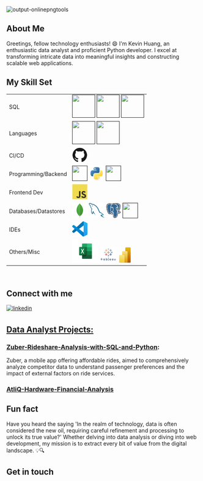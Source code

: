 
![output-onlinepngtools](https://github.com/kaizermm/kaizermm/assets/121756502/b6c6a313-233a-424e-aaf2-9819a5624b30 )

<div align="center">
</div>  
  
## About Me
Greetings, fellow technology enthusiasts! 😄 I'm Kevin Huang, an enthusiastic data analyst and proficient Python developer. I excel at transforming intricate data into meaningful insights and constructing scalable web applications.

## My Skill Set  
<table>
    <tr>
        <td>SQL</td>
        <td>
            <a href=""><img src="https://www.vectorlogo.zone/logos/sqlite/sqlite-ar21.svg" width="60" height="60"/></a>
            <a href=""><img src="https://www.vectorlogo.zone/logos/mysql/mysql-ar21.svg" width="60" height="60"/></a>
            <a href=""><img src="https://www.vectorlogo.zone/logos/postgresql/postgresql-ar21.svg" width="60" height="60"/></a>
        </td>
    </tr>
    <tr>
        <td>Languages</td>
        <td>
            <a href=""><img src="https://www.vectorlogo.zone/logos/python/python-ar21.svg" width="60" height="60"/></a>
            <a href=""><img src="https://www.vectorlogo.zone/logos/javascript/javascript-ar21.svg" width="60" height="60"/></a>
        </td>
    </tr>
    <tr>
        <td>CI/CD</td>
        <td>
            <a href=""><img src="https://github.com/devicons/devicon/blob/v2.13.0/icons/github/github-original.svg" width="40" height="40"/></a>
       </td>
    </tr>
    <tr>
        <td>Programming/Backend</td>
        <td>
            <a href=""><img src="https://www.vectorlogo.zone/logos/djangoproject/djangoproject-ar21.svg" width="40" height="40"/></a>
            <a href=""><img src="https://github.com/devicons/devicon/blob/v2.13.0/icons/python/python-original.svg" width="40" height="40"/></a>
            <a href=""><img src="https://www.vectorlogo.zone/logos/pocoo_flask/pocoo_flask-icon.svg" width="40" height="40"/></a>
        </td>
    </tr>
    </tr>
    <tr>
        <td>Frontend Dev</td>
        <td>
            <a href=""><img src="https://github.com/devicons/devicon/blob/v2.13.0/icons/javascript/javascript-original.svg" width="40" height="40"/></a>
        </td>
    </tr>
    <tr>
        <td>Databases/Datastores</td>
        <td>
            <a href=""><img src="https://github.com/devicons/devicon/blob/v2.13.0/icons/mongodb/mongodb-original.svg" width="40" height="40"/></a>
            <a href=""><img src="https://github.com/devicons/devicon/blob/v2.13.0/icons/mysql/mysql-original.svg" width="40" height="40"/></a>
            <a href=""><img src="https://github.com/devicons/devicon/blob/v2.13.0/icons/postgresql/postgresql-original.svg" width="40" height="40"/></a>
            <a href=""><img src="https://www.vectorlogo.zone/logos/snowflake/snowflake-icon.svg" width="40" height="40"/></a>
        </td>
    </tr>
    <tr>
        <td>IDEs</td>
        <td>
            <a href=""><img src="https://github.com/devicons/devicon/blob/v2.13.0/icons/vscode/vscode-original.svg" width="40" height="40"/></a>
        </td>
    </tr>
    <tr>
   </tr>
    <tr>
        <td>Others/Misc</td>
        <td>
            <a href=""><img src="https://github.com/kaizermm/Kevin-Huang_portfolio/blob/main/images/Microsoft_Excel-Logo.wine.png?raw=true" width="70" height="60"/></a>
            <a href=""><img src="https://github.com/kaizermm/Kevin-Huang_portfolio/blob/main/images/tableau-integration-logo.png?raw=true" width="40" height="40"/></a>
            <a href=""><img src="https://github.com/kaizermm/Kevin-Huang_portfolio/blob/main/images/Power%20BI%20logo.png?raw=true" width="40" height="40"/></a>
            <!-- <a href=""><img src=""/></a> -->
        </td>
    </tr>
</table>


<br/> 
 
## Connect with me  
<a href="https://linkedin.com/in/wanquyenhuangdata" target="_blank">
<img src=https://img.shields.io/badge/linkedin-%231E77B5.svg?&style=for-the-badge&logo=linkedin&logoColor=white alt=linkedin style="margin-bottom: 5px;" />

## Data Analyst Projects:
### [Zuber-Rideshare-Analysis-with-SQL-and-Python](https://github.com/kaizermm/Zuber-Rideshare-Analysis.git): 
Zuber, a mobile app offering affordable rides, aimed to comprehensively analyze competitor data to understand passenger preferences and the impact of external factors on ride services.

### [AtliQ-Hardware-Financial-Analysis](https://github.com/kaizermm/AtliQ-Hardware-Financial-Analysis-.git)

## Fun fact
Have you heard the saying 'In the realm of technology, data is often considered the new oil, requiring careful refinement and processing to unlock its true value?' Whether delving into data analysis or diving into web development, my mission is to extract every bit of value from the digital landscape. 💡🔍
## Get in touch


















